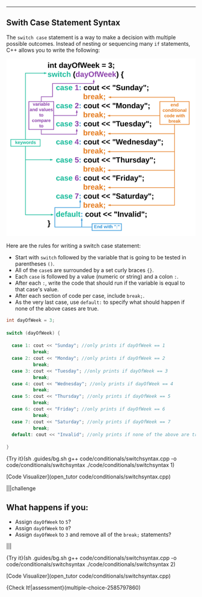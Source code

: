 ---

## Swith Case Statement Syntax

The `switch case` statement is a way to make a decision with multiple possible outcomes. Instead of nesting or sequencing many `if` statements, C++ allows you to write the following:

![.guides/img/SwitchCase](.guides/img/SwitchCase.png)

Here are the rules for writing a switch case statement:

* Start with `switch` followed by the variable that is going to be tested in parentheses `()`.
* All of the `case`s are surrounded by a set curly braces `{}`.
* Each `case` is followed by a value (numeric or string) and a colon `:`.
* After each `:`, write the code that should run if the variable is equal to that case's value.
* After each section of code per case, include `break;`.
* As the very last case, use `default:` to specify what should happen if none of the above cases are true.

```c++
int dayOfWeek = 3;

switch (dayOfWeek) {

  case 1: cout << "Sunday"; //only prints if dayOfWeek == 1
          break;
  case 2: cout << "Monday"; //only prints if dayOfWeek == 2
          break;
  case 3: cout << "Tuesday"; //only prints if dayOfWeek == 3
          break;
  case 4: cout << "Wednesday"; //only prints if dayOfWeek == 4
          break;
  case 5: cout << "Thursday"; //only prints if dayOfWeek == 5
          break;
  case 6: cout << "Friday"; //only prints if dayOfWeek == 6
          break;
  case 7: cout << "Saturday"; //only prints if dayOfWeek == 7
          break;
  default: cout << "Invalid"; //only prints if none of the above are true
    
}
```

{Try it}(sh .guides/bg.sh g++ code/conditionals/switchsyntax.cpp -o code/conditionals/switchsyntax ./code/conditionals/switchsyntax 1)

[Code Visualizer](open_tutor code/conditionals/switchsyntax.cpp)

|||challenge
## What happens if you:
* Assign `dayOfWeek` to `5`?
* Assign `dayOfWeek` to `0`?
* Assign `dayOfWeek` to `3` and remove all of the `break;` statements?

|||

{Try it}(sh .guides/bg.sh g++ code/conditionals/switchsyntax.cpp -o code/conditionals/switchsyntax ./code/conditionals/switchsyntax 2)

[Code Visualizer](open_tutor code/conditionals/switchsyntax.cpp)

{Check It!|assessment}(multiple-choice-2585797860)

